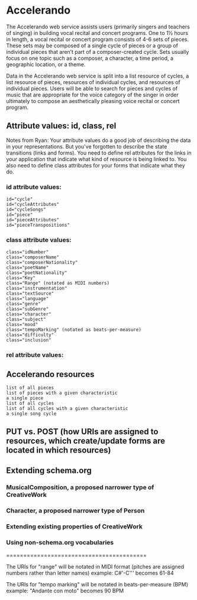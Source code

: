 # Accelerando

The Accelerando web service assists users (primarily singers and teachers of singing) in building vocal recital and concert programs. One to 1½ hours in length, a vocal recital or concert program consists of 4-6 sets of pieces. These sets may be composed of a single cycle of pieces or a group of individual pieces that aren’t part of a composer-created cycle. Sets usually focus on one topic such as a composer, a character, a time period, a geographic location, or a theme.

Data in the Accelerando web service is split into a list resource of cycles, a list resource of pieces, resources of individual cycles, and resources of individual pieces. Users will be able to search for pieces and cycles of music that are appropriate for the voice category of the singer in order ultimately to compose an aesthetically pleasing voice recital or concert program.

## Attribute values: id, class, rel

Notes from Ryan: Your attribute values do a good job of describing the data in your representations. 
But you've forgotten to describe the state transitions (links and forms). 
You need to define rel attributes for the links in your application that indicate what kind of resource is being linked to. 
You also need to define class attributes for your forms that indicate what they do.

### id attribute values:
	id="cycle"
	id="cycleAttributes"
	id="cycleSongs"
	id="piece"
	id="pieceAttributes"
	id="pieceTranspositions"

### class attribute values:
	class="idNumber"
	class="composerName"
	class="composerNationality"
	class="poetName"
	class="poetNationality"
	class="Key" 
	class="Range" (notated as MIDI numbers)
	class="instrumentation"
	class="textSource"
	class="language"
	class="genre"
	class="subGenre"
	class="character"
	class="subject"
	class="mood"
	class="tempoMarking" (notated as beats-per-measure)
	class="difficulty"
	class="inclusion"

### rel attribute values:

## Accelerando resources
	list of all pieces
	list of pieces with a given characteristic
	a single piece
	list of all cycles
	list of all cycles with a given characteristic
	a single song cycle

## PUT vs. POST (how URIs are assigned to resources, which create/update forms are located in which resources)

## Extending schema.org

### MusicalComposition, a proposed narrower type of CreativeWork

### Character, a proposed narrower type of Person

### Extending existing properties of CreativeWork

### Using non-schema.org vocabularies

=========================================

The URIs for "range" will be notated in MIDI format (pitches are assigned numbers rather than letter names)
	example: C#'-C''' becomes 61-84

The URIs for "tempo marking" will be notated in beats-per-measure (BPM)
	example: "Andante con moto" becomes 90 BPM